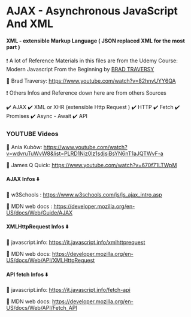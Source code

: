 # AJAX - Asynchronous JavaScript And XML
#### XML - extensible Markup Language ( JSON replaced XML for the most part )

❗ A lot of Reference Materials in this files are from the Udemy Course: Modern Javascript From the Beginning by [BRAD TRAVERSY](https://www.udemy.com/course/modern-javascript-from-the-beginning/learn/lecture/8762282#overview)

🚀 Brad Traversy: https://www.youtube.com/watch?v=82hnvUYY6QA

❗ Others Infos and Reference down here are from others Sources

✔️ AJAX 
✔️ XML or XHR (extensible Http Request )
✔️ HTTP
✔️ Fetch 
✔️ Promises
✔️ Async - Await 
✔️ API

### YOUTUBE Videos

🚀 Ania Kubòw: https://www.youtube.com/watch?v=wdvruTuWvW8&list=PLRD1Niz0lz1sdjsiBsYN6nT1aJQTWvF-a

🚀 James Q Quick: https://www.youtube.com/watch?v=670f71LTWpM

#### AJAX Infos  ⬇️

🚀 w3Schools : https://www.w3schools.com/js/js_ajax_intro.asp

🚀 MDN web docs : https://developer.mozilla.org/en-US/docs/Web/Guide/AJAX

#### XMLHttpRequest Infos  ⬇️

🚀 javascript.info: https://it.javascript.info/xmlhttprequest

🚀 MDN web docs: https://developer.mozilla.org/en-US/docs/Web/API/XMLHttpRequest

#### API fetch Infos  ⬇️

🚀 javascript.info: https://it.javascript.info/fetch-api

🚀 MDN web docs: https://developer.mozilla.org/en-US/docs/Web/API/Fetch_API

